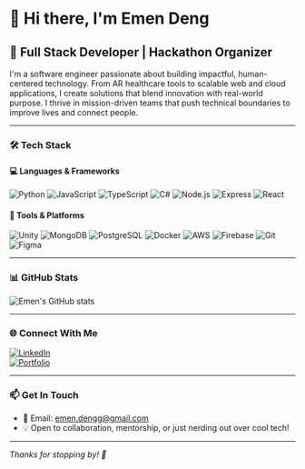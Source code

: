 # 👋 Hi there, I'm Emen Deng

## 🚀 Full Stack Developer | Hackathon Organizer

I'm a software engineer passionate about building impactful, human-centered technology. From AR healthcare tools to scalable web and cloud applications, I create solutions that blend innovation with real-world purpose. I thrive in mission-driven teams that push technical boundaries to improve lives and connect people.

---

### 🛠️ Tech Stack

#### 💻 **Languages & Frameworks**
![Python](https://img.shields.io/badge/Python-3776AB?style=flat&logo=python&logoColor=white)
![JavaScript](https://img.shields.io/badge/JavaScript-F7DF1E?style=flat&logo=javascript&logoColor=black)
![TypeScript](https://img.shields.io/badge/TypeScript-3178C6?style=flat&logo=typescript&logoColor=white)
![C#](https://img.shields.io/badge/C%23-239120?style=flat&logo=c-sharp&logoColor=white)
![Node.js](https://img.shields.io/badge/Node.js-339933?style=flat&logo=nodedotjs&logoColor=white)
![Express](https://img.shields.io/badge/Express.js-000000?style=flat&logo=express&logoColor=white)
![React](https://img.shields.io/badge/React-61DAFB?style=flat&logo=react&logoColor=black)

#### 🧠 **Tools & Platforms**
![Unity](https://img.shields.io/badge/Unity-000000?style=flat&logo=unity&logoColor=white)
![MongoDB](https://img.shields.io/badge/MongoDB-47A248?style=flat&logo=mongodb&logoColor=white)
![PostgreSQL](https://img.shields.io/badge/PostgreSQL-336791?style=flat&logo=postgresql&logoColor=white)
![Docker](https://img.shields.io/badge/Docker-2496ED?style=flat&logo=docker&logoColor=white)
![AWS](https://img.shields.io/badge/AWS-FF9900?style=flat&logo=amazonaws&logoColor=white)
![Firebase](https://img.shields.io/badge/Firebase-FFCA28?style=flat&logo=firebase&logoColor=black)
![Git](https://img.shields.io/badge/Git-F05032?style=flat&logo=git&logoColor=white)
![Figma](https://img.shields.io/badge/Figma-F24E1E?style=flat&logo=figma&logoColor=white)

---

### 📊 GitHub Stats

![Emen's GitHub stats](https://github-readme-stats.vercel.app/api?username=EmenDeng&show_icons=true&theme=radical)

---

### 🌐 Connect With Me

[![LinkedIn](https://img.shields.io/badge/LinkedIn-0077B5?style=for-the-badge&logo=linkedin&logoColor=white)](https://linkedin.com/in/emen-deng)  
[![Portfolio](https://img.shields.io/badge/Portfolio-FF5722?style=for-the-badge&logo=todoist&logoColor=white)](https://emendeng.me)

---

### 📫 Get In Touch

- 📧 Email: emen.dengg@gmail.com  
- 💡 Open to collaboration, mentorship, or just nerding out over cool tech!

---

*Thanks for stopping by! 🚀*
